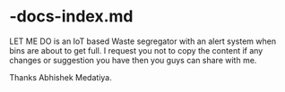 # -docs-index.md
LET ME DO is an IoT based Waste segregator with an alert system when bins are about to get full.
I request you not to copy the content if any changes or suggestion you have then you guys can share with me.

Thanks 
Abhishek Medatiya.
